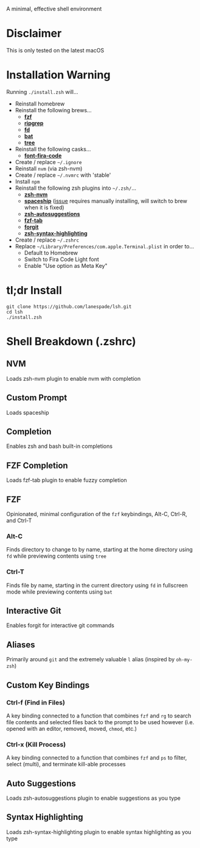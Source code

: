 A minimal, effective shell environment

# Disclaimer
This is only tested on the latest macOS

# Installation Warning

Running `./install.zsh` will...
* Reinstall homebrew
* Reinstall the following brews...
	* **[fzf](https://github.com/junegunn/fzf)**
	* **[ripgrep](https://github.com/BurntSushi/ripgrep)**
	* **[fd](https://github.com/sharkdp/fd)**
	* **[bat](https://github.com/sharkdp/bat)**
	* **[tree](https://en.wikipedia.org/wiki/Tree_(command))**
* Reinstall the following casks...
	* **[font-fira-code](https://github.com/tonsky/FiraCode)**
* Create / replace `~/.ignore`
* Reinstall `nvm` (via zsh-nvm)
* Create / replace `~/.nvmrc` with 'stable'
* Install `npm`
* Reinstall the following zsh plugins into `~/.zsh/`...
	* **[zsh-nvm](https://github.com/lukechilds/zsh-nvm)**
	* **[spaceship](https://github.com/spaceship-prompt/spaceship-prompt)** ([issue](https://github.com/spaceship-prompt/spaceship-prompt/issues/1057) requires manually installing, will switch to brew when it is fixed)
	* **[zsh-autosuggestions](https://github.com/zsh-users/zsh-autosuggestions)**
	* **[fzf-tab](https://github.com/Aloxaf/fzf-tab)**
	* **[forgit](https://github.com/wfxr/forgit)**
	* **[zsh-syntax-highlighting](https://github.com/zsh-users/zsh-syntax-highlighting)**
* Create / replace `~/.zshrc`
* Replace `~/Library/Preferences/com.apple.Terminal.plist` in order to...
	* Default to Homebrew
	* Switch to Fira Code Light font
	* Enable "Use option as Meta Key"

# tl;dr Install

```
git clone https://github.com/lanespade/lsh.git
cd lsh
./install.zsh
```

# Shell Breakdown (.zshrc)

## NVM
Loads zsh-nvm plugin to enable nvm with completion 

## Custom Prompt
Loads spaceship

## Completion
Enables zsh and bash built-in completions

## FZF Completion
Loads fzf-tab plugin to enable fuzzy completion

## FZF
Opinionated, minimal configuration of the `fzf` keybindings, Alt-C, Ctrl-R, and Ctrl-T

### Alt-C
Finds directory to change to by name, starting at the home directory using `fd` while previewing contents using `tree`

### Ctrl-T
Finds file by name, starting in the current directory using `fd` in fullscreen mode while previewing contents using `bat`

## Interactive Git
Enables forgit for interactive git commands

## Aliases
Primarily around `git` and the extremely valuable `l` alias (inspired by `oh-my-zsh`)

## Custom Key Bindings

### Ctrl-f (Find in Files)
A key binding connected to a function that combines `fzf` and `rg` to search file contents and selected files back to the prompt to be used however (i.e. opened with an editor, removed, moved, `chmod`, etc.)

### Ctrl-x (Kill Process)
A key binding connected to a function that combines `fzf` and `ps` to filter, select (multi), and terminate kill-able processes

## Auto Suggestions
Loads zsh-autosuggestions plugin to enable suggestions as you type

## Syntax Highlighting
Loads zsh-syntax-highlighting plugin to enable syntax highlighting as you type
